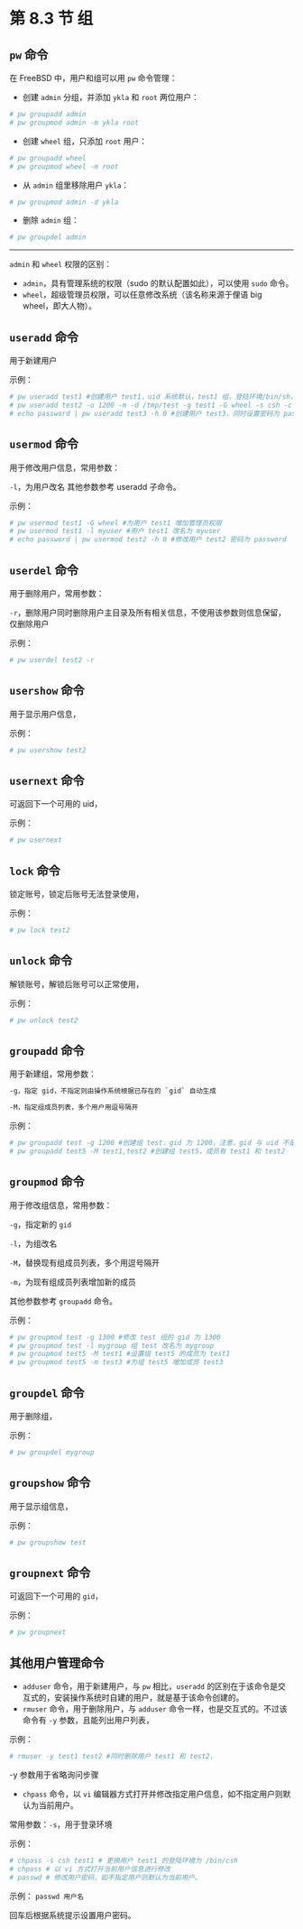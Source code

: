 # 第 8.3 节 组

## `pw` 命令

在 FreeBSD 中，用户和组可以用 `pw` 命令管理：

- 创建 `admin` 分组，并添加 `ykla` 和 `root` 两位用户：

```sh
# pw groupadd admin
# pw groupmod admin -m ykla root
```

- 创建 `wheel` 组，只添加 `root` 用户：

```sh
# pw groupadd wheel
# pw groupmod wheel -m root
```

- 从 `admin` 组里移除用户 `ykla`：

```sh
# pw groupmod admin -d ykla
```

- 删除 `admin` 组：

```sh
# pw groupdel admin
```

---

`admin` 和 `wheel` 权限的区别：

- `admin`，具有管理系统的权限（sudo 的默认配置如此），可以使用 `sudo` 命令。
- `wheel`，超级管理员权限，可以任意修改系统（该名称来源于俚语 big wheel，即大人物）。


## `useradd` 命令

用于新建用户

示例：

```sh
# pw useradd test1 #创建用户 test1，uid 系统默认，test1 组，登陆环境/bin/sh，主目录未创建
# pw useradd test2 -u 1200 -m -d /tmp/test -g test1 -G wheel -s csh -c test2 #创建用户 test2，uid 为 1200，创建主目录，主目录为/tmp/test，test1 组，有管理员权限，登陆环境/bin/csh，全名 test2
# echo password | pw useradd test3 -h 0 #创建用户 test3，同时设置密码为 password
```

## `usermod` 命令

用于修改用户信息，常用参数：

`-l`，为用户改名 其他参数参考 useradd 子命令。

示例：

```sh
# pw usermod test1 -G wheel #为用户 test1 增加管理员权限
# pw usermod test1 -l myuser #用户 test1 改名为 myuser
# echo password | pw usermod test2 -h 0 #修改用户 test2 密码为 password
```

## `userdel` 命令

用于删除用户，常用参数：

`-r`，删除用户同时删除用户主目录及所有相关信息，不使用该参数则信息保留，仅删除用户

示例：

```sh
# pw userdel test2 -r
```

## `usershow` 命令

用于显示用户信息，

示例：

```sh
# pw usershow test2
```

## `usernext` 命令

可返回下一个可用的 uid，

示例：

```sh
# pw usernext
```

## `lock` 命令

锁定账号，锁定后账号无法登录使用，

示例：

```sh
# pw lock test2
```

## `unlock` 命令

解锁账号，解锁后账号可以正常使用，

示例：

```sh
# pw unlock test2
```

## `groupadd` 命令

用于新建组，常用参数：

```sh
-g，指定 gid，不指定则由操作系统根据已存在的 `gid` 自动生成

-M，指定组成员列表，多个用户用逗号隔开
```

示例：

```sh
# pw groupadd test -g 1200 #创建组 test，gid 为 1200，注意，gid 与 uid 不是一回事
# pw groupadd test5 -M test1,test2 #创建组 test5，成员有 test1 和 test2
```

## `groupmod` 命令

用于修改组信息，常用参数：

`-g`，指定新的 `gid`

`-l`，为组改名

`-M`，替换现有组成员列表，多个用逗号隔开

`-m`，为现有组成员列表增加新的成员

其他参数参考 `groupadd` 命令。

示例：

```sh
# pw groupmod test -g 1300 #修改 test 组的 gid 为 1300
# pw groupmod test -l mygroup 组 test 改名为 mygroup
# pw groupmod test5 -M test1 #设置组 test5 的成员为 test1
# pw groupmod test5 -m test3 #为组 test5 增加成员 test3
```

## `groupdel` 命令

用于删除组，

示例：

```sh
# pw groupdel mygroup
```

## `groupshow` 命令

用于显示组信息，

示例：

```sh
# pw groupshow test
```

## `groupnext` 命令

可返回下一个可用的 `gid`，

示例：

```sh
# pw groupnext
```

## 其他用户管理命令

- `adduser` 命令，用于新建用户，与 `pw` 相比，`useradd` 的区别在于该命令是交互式的，安装操作系统时自建的用户，就是基于该命令创建的。
- `rmuser` 命令，用于删除用户，与 `adduser` 命令一样，也是交互式的。不过该命令有 `-y` 参数，且能列出用户列表，

示例：

```sh
# rmuser -y test1 test2 #同时删除用户 test1 和 test2，
```

\-y 参数用于省略询问步骤

- `chpass` 命令，以 `vi` 编辑器方式打开并修改指定用户信息，如不指定用户则默认为当前用户。

常用参数：`-s`，用于登录环境

示例：

```sh
# chpass -s csh test1 # 更换用户 test1 的登陆环境为 /bin/csh
# chpass # 以 vi 方式打开当前用户信息进行修改
# passwd # 修改用户密码，如不指定用户则默认为当前用户。
```

示例： `passwd 用户名` 

回车后根据系统提示设置用户密码。


